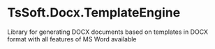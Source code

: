 TsSoft.Docx.TemplateEngine
==========================

Library for generating DOCX documents based on templates in DOCX format with all features of MS Word available
